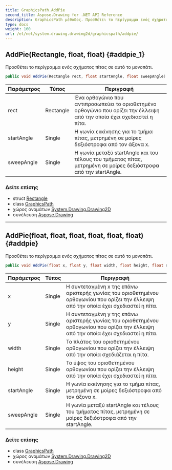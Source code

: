 ```yaml
---
title: GraphicsPath.AddPie
second_title: Aspose.Drawing for .NET API Reference
description: GraphicsPath μέθοδος. Προσθέτει το περίγραμμα ενός σχήματος πίτας σε αυτό το μονοπάτι.
type: docs
weight: 160
url: /el/net/system.drawing.drawing2d/graphicspath/addpie/
---
```

## AddPie(Rectangle, float, float) {#addpie_1}

Προσθέτει το περίγραμμα ενός σχήματος πίτας σε αυτό το μονοπάτι.

```csharp
public void AddPie(Rectangle rect, float startAngle, float sweepAngle)
```

| Παράμετρος | Τύπος | Περιγραφή |
| --- | --- | --- |
| rect | Rectangle | Ένα ορθογώνιο που αντιπροσωπεύει το οριοθετημένο ορθογώνιο που ορίζει την έλλειψη από την οποία έχει σχεδιαστεί η πίτα. |
| startAngle | Single | Η γωνία εκκίνησης για το τμήμα πίτας, μετρημένη σε μοίρες δεξιόστροφα από τον άξονα x. |
| sweepAngle | Single | Η γωνία μεταξύ startAngle και του τέλους του τμήματος πίτας, μετρημένη σε μοίρες δεξιόστροφα από την startAngle. |

### Δείτε επίσης

* struct [Rectangle](../../../system.drawing/rectangle/)
* class [GraphicsPath](../)
* χώρος ονομάτων [System.Drawing.Drawing2D](../../graphicspath/)
* συνέλευση [Aspose.Drawing](../../../)

---

## AddPie(float, float, float, float, float, float) {#addpie}

Προσθέτει το περίγραμμα ενός σχήματος πίτας σε αυτό το μονοπάτι.

```csharp
public void AddPie(float x, float y, float width, float height, float startAngle, float sweepAngle)
```

| Παράμετρος | Τύπος | Περιγραφή |
| --- | --- | --- |
| x | Single | Η συντεταγμένη x της επάνω αριστερής γωνίας του οριοθετημένου ορθογωνίου που ορίζει την έλλειψη από την οποία έχει σχεδιαστεί η πίτα. |
| y | Single | Η συντεταγμένη y της επάνω αριστερής γωνίας του οριοθετημένου ορθογωνίου που ορίζει την έλλειψη από την οποία έχει σχεδιαστεί η πίτα. |
| width | Single | Το πλάτος του οριοθετημένου ορθογωνίου που ορίζει την έλλειψη από την οποία σχεδιάζεται η πίτα. |
| height | Single | Το ύψος του οριοθετημένου ορθογωνίου που ορίζει την έλλειψη από την οποία έχει σχεδιαστεί η πίτα. |
| startAngle | Single | Η γωνία εκκίνησης για το τμήμα πίτας, μετρημένη σε μοίρες δεξιόστροφα από τον άξονα x. |
| sweepAngle | Single | Η γωνία μεταξύ startAngle και τέλους του τμήματος πίτας, μετρημένη σε μοίρες δεξιόστροφα από την startAngle. |

### Δείτε επίσης

* class [GraphicsPath](../)
* χώρος ονομάτων [System.Drawing.Drawing2D](../../graphicspath/)
* συνέλευση [Aspose.Drawing](../../../)


